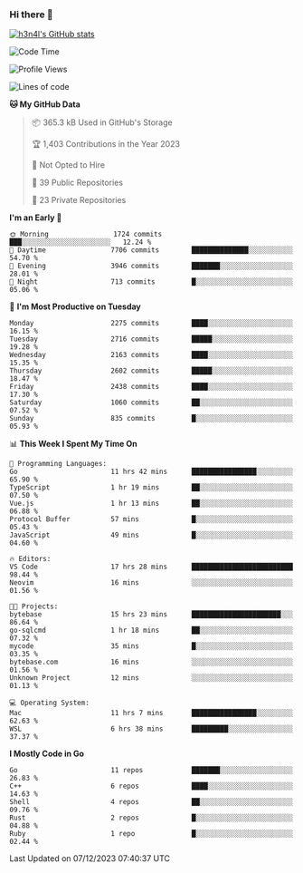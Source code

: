### Hi there 👋

[![h3n4l's GitHub stats](https://github-readme-stats.vercel.app/api?username=h3n4l&count_private=true&show_icons=true&theme=radical)](https://github.com/h3n4l/github-readme-stats)

<!--START_SECTION:waka-->
![Code Time](http://img.shields.io/badge/Code%20Time-1%2C758%20hrs%2055%20mins-blue)

![Profile Views](http://img.shields.io/badge/Profile%20Views-1-blue)

![Lines of code](https://img.shields.io/badge/From%20Hello%20World%20I%27ve%20Written-3.7%20million%20lines%20of%20code-blue)

**🐱 My GitHub Data** 

> 📦 365.3 kB Used in GitHub's Storage 
 > 
> 🏆 1,403 Contributions in the Year 2023
 > 
> 🚫 Not Opted to Hire
 > 
> 📜 39 Public Repositories 
 > 
> 🔑 23 Private Repositories 
 > 
**I'm an Early 🐤** 

```text
🌞 Morning                1724 commits        ███░░░░░░░░░░░░░░░░░░░░░░   12.24 % 
🌆 Daytime                7706 commits        ██████████████░░░░░░░░░░░   54.70 % 
🌃 Evening                3946 commits        ███████░░░░░░░░░░░░░░░░░░   28.01 % 
🌙 Night                  713 commits         █░░░░░░░░░░░░░░░░░░░░░░░░   05.06 % 
```
📅 **I'm Most Productive on Tuesday** 

```text
Monday                   2275 commits        ████░░░░░░░░░░░░░░░░░░░░░   16.15 % 
Tuesday                  2716 commits        █████░░░░░░░░░░░░░░░░░░░░   19.28 % 
Wednesday                2163 commits        ████░░░░░░░░░░░░░░░░░░░░░   15.35 % 
Thursday                 2602 commits        █████░░░░░░░░░░░░░░░░░░░░   18.47 % 
Friday                   2438 commits        ████░░░░░░░░░░░░░░░░░░░░░   17.30 % 
Saturday                 1060 commits        ██░░░░░░░░░░░░░░░░░░░░░░░   07.52 % 
Sunday                   835 commits         █░░░░░░░░░░░░░░░░░░░░░░░░   05.93 % 
```


📊 **This Week I Spent My Time On** 

```text
💬 Programming Languages: 
Go                       11 hrs 42 mins      ████████████████░░░░░░░░░   65.90 % 
TypeScript               1 hr 19 mins        ██░░░░░░░░░░░░░░░░░░░░░░░   07.50 % 
Vue.js                   1 hr 13 mins        ██░░░░░░░░░░░░░░░░░░░░░░░   06.88 % 
Protocol Buffer          57 mins             █░░░░░░░░░░░░░░░░░░░░░░░░   05.43 % 
JavaScript               49 mins             █░░░░░░░░░░░░░░░░░░░░░░░░   04.60 % 

🔥 Editors: 
VS Code                  17 hrs 28 mins      █████████████████████████   98.44 % 
Neovim                   16 mins             ░░░░░░░░░░░░░░░░░░░░░░░░░   01.56 % 

🐱‍💻 Projects: 
bytebase                 15 hrs 23 mins      ██████████████████████░░░   86.64 % 
go-sqlcmd                1 hr 18 mins        ██░░░░░░░░░░░░░░░░░░░░░░░   07.32 % 
mycode                   35 mins             █░░░░░░░░░░░░░░░░░░░░░░░░   03.35 % 
bytebase.com             16 mins             ░░░░░░░░░░░░░░░░░░░░░░░░░   01.56 % 
Unknown Project          12 mins             ░░░░░░░░░░░░░░░░░░░░░░░░░   01.13 % 

💻 Operating System: 
Mac                      11 hrs 7 mins       ████████████████░░░░░░░░░   62.63 % 
WSL                      6 hrs 38 mins       █████████░░░░░░░░░░░░░░░░   37.37 % 
```

**I Mostly Code in Go** 

```text
Go                       11 repos            ███████░░░░░░░░░░░░░░░░░░   26.83 % 
C++                      6 repos             ████░░░░░░░░░░░░░░░░░░░░░   14.63 % 
Shell                    4 repos             ██░░░░░░░░░░░░░░░░░░░░░░░   09.76 % 
Rust                     2 repos             █░░░░░░░░░░░░░░░░░░░░░░░░   04.88 % 
Ruby                     1 repo              █░░░░░░░░░░░░░░░░░░░░░░░░   02.44 % 
```




 Last Updated on 07/12/2023 07:40:37 UTC
<!--END_SECTION:waka-->

